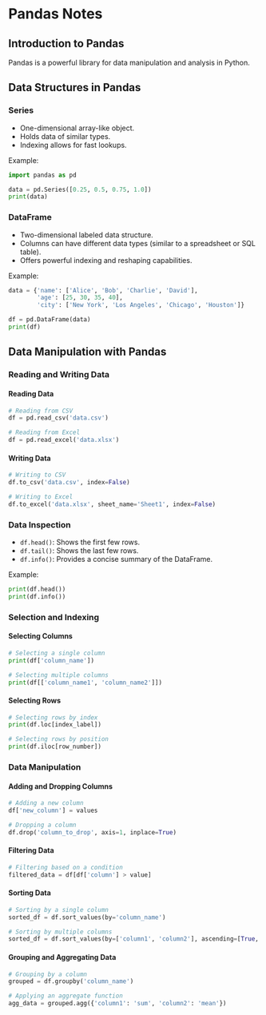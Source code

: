 # Pandas Notes

## Introduction to Pandas

Pandas is a powerful library for data manipulation and analysis in Python.

## Data Structures in Pandas

### Series

- One-dimensional array-like object.
- Holds data of similar types.
- Indexing allows for fast lookups.

Example:
```python
import pandas as pd

data = pd.Series([0.25, 0.5, 0.75, 1.0])
print(data)
```

### DataFrame

- Two-dimensional labeled data structure.
- Columns can have different data types (similar to a spreadsheet or SQL table).
- Offers powerful indexing and reshaping capabilities.

Example:
```python
data = {'name': ['Alice', 'Bob', 'Charlie', 'David'],
        'age': [25, 30, 35, 40],
        'city': ['New York', 'Los Angeles', 'Chicago', 'Houston']}

df = pd.DataFrame(data)
print(df)
```

## Data Manipulation with Pandas

### Reading and Writing Data

#### Reading Data

```python
# Reading from CSV
df = pd.read_csv('data.csv')

# Reading from Excel
df = pd.read_excel('data.xlsx')
```

#### Writing Data

```python
# Writing to CSV
df.to_csv('data.csv', index=False)

# Writing to Excel
df.to_excel('data.xlsx', sheet_name='Sheet1', index=False)
```

### Data Inspection

- `df.head()`: Shows the first few rows.
- `df.tail()`: Shows the last few rows.
- `df.info()`: Provides a concise summary of the DataFrame.

Example:
```python
print(df.head())
print(df.info())
```

### Selection and Indexing

#### Selecting Columns

```python
# Selecting a single column
print(df['column_name'])

# Selecting multiple columns
print(df[['column_name1', 'column_name2']])
```

#### Selecting Rows

```python
# Selecting rows by index
print(df.loc[index_label])

# Selecting rows by position
print(df.iloc[row_number])
```

### Data Manipulation

#### Adding and Dropping Columns

```python
# Adding a new column
df['new_column'] = values

# Dropping a column
df.drop('column_to_drop', axis=1, inplace=True)
```

#### Filtering Data

```python
# Filtering based on a condition
filtered_data = df[df['column'] > value]
```

#### Sorting Data

```python
# Sorting by a single column
sorted_df = df.sort_values(by='column_name')

# Sorting by multiple columns
sorted_df = df.sort_values(by=['column1', 'column2'], ascending=[True, False])
```

#### Grouping and Aggregating Data

```python
# Grouping by a column
grouped = df.groupby('column_name')

# Applying an aggregate function
agg_data = grouped.agg({'column1': 'sum', 'column2': 'mean'})
```

